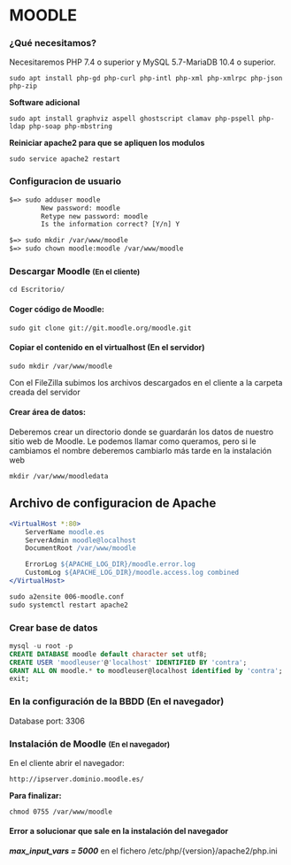 # MOODLE

### ¿Qué necesitamos?

Necesitaremos PHP 7.4 o superior y  MySQL 5.7-MariaDB 10.4 o superior.

`sudo apt install php-gd php-curl php-intl php-xml php-xmlrpc php-json php-zip`

**Software adicional**

``
sudo apt install graphviz aspell ghostscript clamav php-pspell php-ldap php-soap php-mbstring
``

**Reiniciar apache2 para que se apliquen los modulos**

`sudo service apache2 restart`

### Configuracion de usuario

```apache
$=> sudo adduser moodle
        New password: moodle
        Retype new password: moodle
        Is the information correct? [Y/n] Y
```

```apache
$=> sudo mkdir /var/www/moodle
$=> sudo chown moodle:moodle /var/www/moodle
```

### Descargar Moodle <span style="font-size: small;"> (En el cliente) </span>

```
cd Escritorio/
```

#### **Coger código de Moodle:**

```
sudo git clone git://git.moodle.org/moodle.git
```

#### **Copiar el contenido en el virtualhost** (En el servidor)

```
sudo mkdir /var/www/moodle
```

Con el FileZilla subimos los archivos descargados en el cliente a la carpeta creada del servidor

#### **Crear área de datos:**

Deberemos crear un directorio donde se guardarán los datos de nuestro sitio web de Moodle. Le podemos llamar como queramos, pero si le cambiamos el nombre deberemos cambiarlo más tarde en la instalación web

```
mkdir /var/www/moodledata
```

## Archivo de configuracion de Apache

```apache
<VirtualHost *:80>
    ServerName moodle.es
    ServerAdmin moodle@localhost
    DocumentRoot /var/www/moodle

    ErrorLog ${APACHE_LOG_DIR}/moodle.error.log
    CustomLog ${APACHE_LOG_DIR}/moodle.access.log combined
</VirtualHost>
```

```apache
sudo a2ensite 006-moodle.conf
sudo systemctl restart apache2
```

### Crear base de datos

```SQL
mysql -u root -p
CREATE DATABASE moodle default character set utf8;
CREATE USER 'moodleuser'@'localhost' IDENTIFIED BY 'contra';
GRANT ALL ON moodle.* to moodleuser@localhost identified by 'contra';
exit;
```

### En la configuración de la BBDD (En el navegador)

Database port: 3306

### Instalación de Moodle <span style="font-size: small;"> (En el navegador) </span>


En el cliente abrir el navegador:

`
http://ipserver.dominio.moodle.es/
`

**Para finalizar:**

```
chmod 0755 /var/www/moodle
```

#### Error a solucionar que sale en la instalación del navegador

***max_input_vars = 5000*** en el fichero /etc/php/{version}/apache2/php.ini
